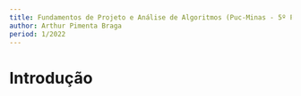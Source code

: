 ```yaml
---
title: Fundamentos de Projeto e Análise de Algoritmos (Puc-Minas - 5º Período)
author: Arthur Pimenta Braga
period: 1/2022
---
```


# Introdução


